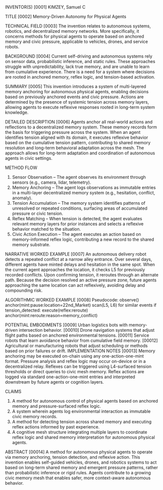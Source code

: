 INVENTOR(S)
[0001]	KIMZEY, Samuel C 

TITLE
[0002]	Memory-Driven Autonomy for Physical Agents

TECHNICAL FIELD
[0003]	The invention relates to autonomous systems, robotics, and decentralized memory networks. More specifically, it concerns methods for physical agents to operate based on anchored memory and civic pressure, applicable to vehicles, drones, and service robots.

BACKGROUND
[0004]	Current self-driving and autonomous systems rely on sensor data, probabilistic inference, and static rules. These approaches struggle with unpredictability, lack true memory, and are unable to learn from cumulative experience. There is a need for a system where decisions are rooted in anchored memory, reflex logic, and tension-based activation.

SUMMARY
[0005]	This invention introduces a system of multi-layered memory anchoring for autonomous physical agents, enabling decisions based on previously anchored events and civic pressure. Actions are determined by the presence of systemic tension across memory layers, allowing agents to execute reflexive responses rooted in long-term system knowledge.

DETAILED DESCRIPTION
[0006]	Agents anchor all real-world actions and reflections to a decentralized memory system. These memory records form the basis for triggering pressure across the system. When an agent identifies tension aligned with its domain, it executes reflexive behavior based on the cumulative tension pattern, contributing to shared memory resolution and long-term behavioral adaptation across the mesh. The approach allows for long-term adaptation and coordination of autonomous agents in civic settings.

METHOD FLOW
1.	Sensor Observation – The agent observes its environment through sensors (e.g., camera, lidar, telemetry).
2.	Memory Anchoring – The agent logs observations as immutable entries in a multi-layer decentralized memory system (e.g., hesitation, conflict, anomaly).
3.	Tension Accumulation – The memory system identifies patterns of unresolved or repeated conditions, surfacing areas of accumulated pressure or civic tension.
4.	Reflex Matching – When tension is detected, the agent evaluates relevant memory layers for prior instances and selects a reflexive behavior matched to the situation.
5.	Civic Action Execution – The agent executes an action based on memory-informed reflex logic, contributing a new record to the shared memory substrate.

NARRATIVE WORKED EXAMPLE
[0007]	An autonomous delivery robot detects a repeated conflict at a narrow alley entrance. Over several days, different agents have minted delays and hesitation in the same spot. When the current agent approaches the location, it checks L5 for previously recorded conflicts. Upon confirming tension, it reroutes through an alternate path. Because the decision resolved an active pressure zone, future agents approaching the same location can act reflexively, avoiding delay and compounding risk.

ALGORITHMIC WORKED EXAMPLE
[0008]	Pseudocode:
observe()
   anchor(mint:pause:location=22nd_Market)
   scan(L5, L6) for similar events
if tension_detected:
  execute(reflex:reroute)
  anchor(mint:reroute:reason=memory_conflict)

POTENTIAL EMBODIMENTS
[0009]	Urban logistics bots with memory-driven intersection behavior.
[00010]	Drone navigation systems that adjust flight paths based on anchored environmental tensions.
[00011]	Service robots that learn avoidance behavior from cumulative field memory.
[00012]	Agricultural or manufacturing robots that adjust scheduling or methods based on prior failures or drift.
IMPLEMENTATION NOTES
[00013]	Memory anchoring may be executed on-chain using any one-action-one-mint format. Pressure analysis and reflex logic may occur on-device or in a decentralized relay. Reflexes can be triggered using L4-surfaced tension thresholds or direct queries to civic mesh memory. Reflex actions are logged via standard one-action-one-mint entries and interpreted downstream by future agents or cognition layers.

CLAIMS
1.	A method for autonomous control of physical agents based on anchored memory and pressure-surfaced reflex logic.
2.	A system wherein agents log environmental interaction as immutable civic memory records.
3.	A method for detecting tension across shared memory and executing reflex actions informed by past experience.
4.	A cognitive mesh structure integrating multiple layers to coordinate reflex logic and shared memory interpretation for autonomous physical agents.

ABSTRACT
[00014]	A method for autonomous physical agents to operate via memory anchoring, tension detection, and reflexive action. This invention enables self-guided vehicles, drones, and robotics systems to act based on long-term shared memory and emergent pressure patterns, rather than probabilistic inference or rigid rules. Agents contribute to a growing civic memory mesh that enables safer, more context-aware autonomous behavior.

